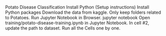 Potato Disease Classification
Install Python (Setup instructions)
Install Python packages
Download the data from kaggle.
Only keep folders related to Potatoes.
Run Jupyter Notebook in Browser.
jupyter notebook
Open training/potato-disease-training.ipynb in Jupyter Notebook.
In cell #2, update the path to dataset.
Run all the Cells one by one.
